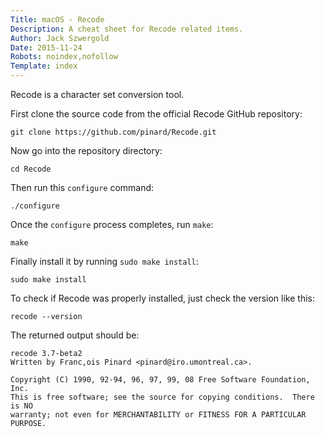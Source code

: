 ```yaml
---
Title: macOS - Recode
Description: A cheat sheet for Recode related items.
Author: Jack Szwergold
Date: 2015-11-24
Robots: noindex,nofollow
Template: index
---
```


Recode is a character set conversion tool.

First clone the source code from the official Recode GitHub repository:

	git clone https://github.com/pinard/Recode.git
	
Now go into the repository directory:

	cd Recode

Then run this `configure` command:

	./configure
	
Once the `configure` process completes, run `make`:

	make
	
Finally install it by running `sudo make install`:

	sudo make install

To check if Recode was properly installed, just check the version like this:

    recode --version

The returned output should be:

	recode 3.7-beta2
	Written by Franc,ois Pinard <pinard@iro.umontreal.ca>.
	
	Copyright (C) 1990, 92-94, 96, 97, 99, 08 Free Software Foundation, Inc.
	This is free software; see the source for copying conditions.  There is NO
	warranty; not even for MERCHANTABILITY or FITNESS FOR A PARTICULAR PURPOSE.
